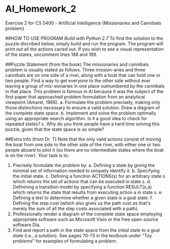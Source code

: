 # AI_Homework_2
Exercise 2 for CS 5400 - Artificial Intelligence (Missionaries and Cannibals problem)

##HOW TO USE PROGRAM
*Build with Python 2.7*
To find the solution to the puzzle discribed below, simply build and run the program. The program will print out all the actions caried out. If you wish to see a visual representation of the states, uncomment lines 188 and 189. 

##Puzzle Statement (from the book)
The missionaries and cannibals problem is usually stated as follows. Three mission-aries and three cannibals are on one side of a river, along with a boat that can hold one or two people. Find a way to get everyone to the other side without ever leaving a group of mis-sionaries in one place outnumbered by the cannibals in that place. This problem is famous in Al because it was the subject of the first paper that approached problem formulation from an analytical viewpoint (Amarel, 1968).
a. Formulate the problem precisely, making only those distinctions necessary to ensure a
valid solution. Draw a diagram of the complete state space.
b. Implement and solve the problem optimally using an appropriate search algorithm. Is it
a good idea to check for repeated states?
c. Why do you think people have a hard time solving this puzzle, given that the state space is so simple?

##Extra Info (from Dr. T)
Note that the only valid actions consist of moving the boat from one side to the other side of the river, with either one or two people aboard to pilot it (so there are no intermediate states where the boat is on the river). Your task is to:
1. Precisely formulate the problem by:
a. Defining a state by giving the minimal set of information needed to uniquely identify it.
b. Specifying the initial state.
c. Defining a function ACTIONS(s) for an arbitrary state s which returns the set of actions that can be executed in state s.
d. Definining a transition model by specifying a function RESULT(s,a) which returns the state that results from executing action a in state s.
e. Defining a test to determine whether a given state is a goal state.
f. Defining the step cost (which also gives us the path cost as that's merely the sum of all the step costs associated with a path).
2. Professionally render a diagram of the complete state space employing appropriate software such as Microsoft Visio or the free open-source software Dia.
3. Find and report a path in the state space from the initial state to a goal state (i.e., a solution).
See pages 70-73 in the textbook under "Toy problems" for examples of formulating a problem.
